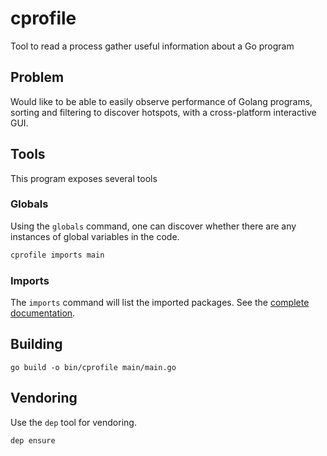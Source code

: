 # cprofile

Tool to read a process gather useful information about a Go program

## Problem

Would like to be able to easily observe performance of Golang programs, sorting and filtering to discover hotspots, with a cross-platform interactive GUI.

## Tools

This program exposes several tools

### Globals

Using the `globals` command, one can discover whether there are any instances of global variables in the code.

```sh
cprofile imports main
```

### Imports

The `imports` command will list the imported packages.  See the [complete documentation](./cmds/imports.md).


## Building

`go build -o bin/cprofile main/main.go`

## Vendoring

Use the `dep` tool for vendoring.

`dep ensure`
